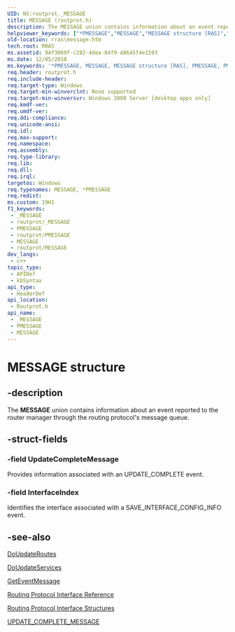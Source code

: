 ```yaml
---
UID: NS:routprot._MESSAGE
title: MESSAGE (routprot.h)
description: The MESSAGE union contains information about an event reported to the router manager through the routing protocol's message queue.
helpviewer_keywords: ["*PMESSAGE","MESSAGE","MESSAGE structure [RAS]","PMESSAGE","PMESSAGE structure pointer [RAS]","_MESSAGE","_mpr_message","routprot/MESSAGE","routprot/PMESSAGE","rras.message"]
old-location: rras\message.htm
tech.root: RRAS
ms.assetid: 94f3069f-c282-4dea-84f9-48645f4e1593
ms.date: 12/05/2018
ms.keywords: '*PMESSAGE, MESSAGE, MESSAGE structure [RAS], PMESSAGE, PMESSAGE structure pointer [RAS], _MESSAGE, _mpr_message, routprot/MESSAGE, routprot/PMESSAGE, rras.message'
req.header: routprot.h
req.include-header: 
req.target-type: Windows
req.target-min-winverclnt: None supported
req.target-min-winversvr: Windows 2000 Server [desktop apps only]
req.kmdf-ver: 
req.umdf-ver: 
req.ddi-compliance: 
req.unicode-ansi: 
req.idl: 
req.max-support: 
req.namespace: 
req.assembly: 
req.type-library: 
req.lib: 
req.dll: 
req.irql: 
targetos: Windows
req.typenames: MESSAGE, *PMESSAGE
req.redist: 
ms.custom: 19H1
f1_keywords:
 - _MESSAGE
 - routprot/_MESSAGE
 - PMESSAGE
 - routprot/PMESSAGE
 - MESSAGE
 - routprot/MESSAGE
dev_langs:
 - c++
topic_type:
 - APIRef
 - kbSyntax
api_type:
 - HeaderDef
api_location:
 - Routprot.h
api_name:
 - _MESSAGE
 - PMESSAGE
 - MESSAGE
---
```


# MESSAGE structure


## -description

The 
<b>MESSAGE</b> union contains information about an event reported to the router manager through the routing protocol's message queue.

## -struct-fields

### -field UpdateCompleteMessage

Provides information associated with an UPDATE_COMPLETE event.

### -field InterfaceIndex

Identifies the interface associated with a SAVE_INTERFACE_CONFIG_INFO event.

## -see-also

<a href="/windows/desktop/api/routprot/nc-routprot-pdo_update_routes">DoUpdateRoutes</a>



<a href="/previous-versions/windows/desktop/legacy/aa374005(v=vs.85)">DoUpdateServices</a>



<a href="/windows/desktop/api/routprot/nc-routprot-pget_event_message">GetEventMessage</a>



<a href="/windows/desktop/RRAS/routing-protocol-interface-reference">Routing Protocol Interface Reference</a>



<a href="/windows/desktop/RRAS/routing-protocol-interface-structures">Routing Protocol Interface Structures</a>



<a href="/windows/desktop/api/routprot/ns-routprot-update_complete_message">UPDATE_COMPLETE_MESSAGE</a>

